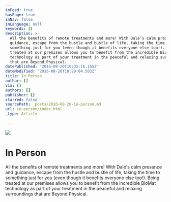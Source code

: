 ```yaml
---
inFeed: true
hasPage: true
inNav: false
inLanguage: null
keywords: []
description: >-
  All the benefits of remote treatments and more! With Dale’s calm presence and
  guidance, escape from the hustle and bustle of life, taking the time to
  something just for you (even though it benefits everyone else too!). Being
  treated at our premises allows you to benefit from the incredible BioMat
  technology as part of your treatment in the peaceful and relaxing surroundings
  that are Beyond Physical.
datePublished: '2016-08-20T10:32:16.155Z'
dateModified: '2016-08-20T10:29:04.503Z'
title: In Person
author: []
via: {}
authors: []
publisher: {}
starred: false
sourcePath: _posts/2016-08-20-in-person.md
url: in-person/index.html
_type: Article

---
```

![](https://the-grid-user-content.s3-us-west-2.amazonaws.com/0912bb36-3710-4e6b-a293-84bd1feadcb9.jpg)

# In Person

All the benefits of remote treatments and more! With Dale's calm presence and guidance, escape from the hustle and bustle of life, taking the time to something just for you (even though it benefits everyone else too!). Being treated at our premises allows you to benefit from the incredible BioMat technology as part of your treatment in the peaceful and relaxing surroundings that are Beyond Physical.
